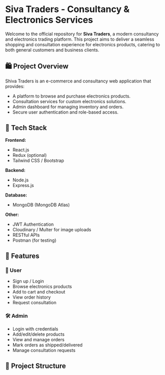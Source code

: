 # Siva Traders - Consultancy & Electronics Services

Welcome to the official repository for **Siva Traders**, a modern consultancy and electronics trading platform. This project aims to deliver a seamless shopping and consultation experience for electronics products, catering to both general customers and business clients.

## 🛍️ Project Overview

Shiva Traders is an e-commerce and consultancy web application that provides:
- A platform to browse and purchase electronics products.
- Consultation services for custom electronics solutions.
- Admin dashboard for managing inventory and orders.
- Secure user authentication and role-based access.

## 🚀 Tech Stack

**Frontend:**
- React.js
- Redux (optional)
- Tailwind CSS / Bootstrap

**Backend:**
- Node.js
- Express.js

**Database:**
- MongoDB (MongoDB Atlas)

**Other:**
- JWT Authentication
- Cloudinary / Multer for image uploads
- RESTful APIs
- Postman (for testing)

## 🔐 Features

### 👤 User
- Sign up / Login
- Browse electronics products
- Add to cart and checkout
- View order history
- Request consultation

### 🛠️ Admin
- Login with credentials
- Add/edit/delete products
- View and manage orders
- Mark orders as shipped/delivered
- Manage consultation requests

## 📂 Project Structure

